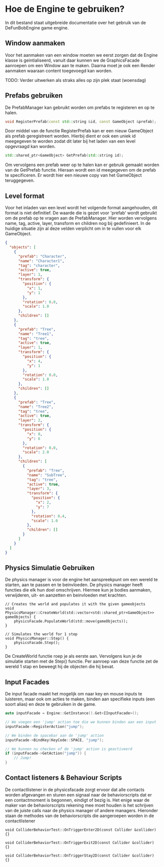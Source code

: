 # Hoe de Engine te gebruiken?

In dit bestand staat uitgebreide documentatie over het gebruik van de DeFunBobEngine game engine.

## Window aanmaken

Voor het aanmaken van een window moeten we eerst zorgen dat de Engine klasse is geintialiseerd,
vanuit daar kunnen we de GraphicsFacade aanroepen om een Window aan te maken. Daarna moet je ook een Render aanmaken
waaraan content toegevoegd kan worden.

TODO: Verder uitwerken als straks alles op zijn plek staat (woensdag)

## Prefabs gebruiken
De PrefabManager kan gebruikt worden om prefabs te registeren en op te halen.

```cpp
void RegisterPrefab(const std::string &id, const GameObject &prefab);
```
Door middel van de functie RegisterPrefab kan er een nieuw GameObject als prefab geregistreert worden.
Hierbij dient er ook een uniek id meegegeven te worden zodat dit later bij het laden van een level opgevraagd kan worden.

```cpp
std::shared_ptr<GameObject> GetPrefab(std::string id);
```
Om vervolgens een prefab weer op te halen kan er gebruik gemaakt worden van de GetPrefab functie.
Hieraan wordt een id meegegeven om de prefab te specificeren. Er wordt hier een nieuwe copy van het GameObject teruggegeven.


## Level format

Voor het inladen van een level wordt het volgende format aangehouden, dit format is niet definitief.
De waarde die is gezet voor 'prefab' wordt gebruikt om de prefab op te vragen aan de PrefabManager.
Hier worden vervolgens name, tag, active, layer, transform en children nog bij gedefinieert.
In de huidige situatie zijn al deze velden verplicht om in te vullen voor elk GameObject.

```json
{
  "objects": [
    {
      "prefab": "Character",
      "name": "Character1",
      "tag": "character",
      "active": true,
      "layer": 1,
      "transform": {
        "position": {
          "x": 1,
          "y": 1
        },
        "rotation": 0.0,
        "scale": 1.0
      },
      "children": []
    },
    {
      "prefab": "Tree",
      "name": "Tree1",
      "tag": "tree",
      "active": true,
      "layer": 1,
      "transform": {
        "position": {
          "x": 4,
          "y": 1
        },
        "rotation": 0.0,
        "scale": 1.0
      },
      "children": []
    },
    {
      "prefab": "Tree",
      "name": "Tree2",
      "tag": "tree",
      "active": true,
      "layer": 2,
      "transform": {
        "position": {
          "x": 0,
          "y": 6
        },
        "rotation": 0.0,
        "scale": 2.0
      },
      "children": [
        {
          "prefab": "Tree",
          "name": "SubTree",
          "tag": "tree",
          "active": true,
          "layer": 3,
          "transform": {
            "position": {
              "x": 2,
              "y": 7
            },
            "rotation": 0.4,
            "scale": 1.0
          },
          "children": []
        }
      ]
    }
  ]
}
```

## Physics Simulatie Gebruiken

De physics manager is voor de engine het aanspreekpunt om een wereld te starten, aan te passen en te beinvloeden.
De physics manager heeft functies die elk hun doel omschrijven. Hiermee kun je bodies aanmaken, verwijderen, uit- en
aanzetten en beinvloeden met krachten.

```
// Creates the world and populates it with the given gameobjects
void PhysicsManager::CreateWorld(std::vector<std::shared_ptr<GameObject>> gameObjects) {
    physicsFacade.PopulateWorld(std::move(gameObjects));
}

// Simulates the world for 1 step
void PhysicsManager::Step() {
    physicsFacade.Step();
}
```

De CreateWorld functie roep je als eerste aan. Vervolgens kun je de simulatie starten met de Step() functie.
Per aanroep van deze functie zet de wereld 1 stap en beweegt hij de objecten die hij bevat.

## Input Facades

De input facade maakt het mogelijk om naar key en mouse inputs te luisteren, maar ook om acties te maken, binden aan
specifieke inputs (een soort alias) en deze te gebruiken in de game.

```cpp
auto inputFacade = Engine::GetInstance().Get<IInputFacade>();

// We voegen een 'jump' action toe die we kunnen binden aan een input
inputFacade->RegisterAction("jump");

// We binden de spacebar aan de 'jump' action
inputFacade->BindKey(KeyCode::SPACE, "jump");

// We kunnen nu checken of de 'jump' action is geactiveerd
if (inputFacade->GetAction("jump")) {
    // Jump!
}
```

## Contact listeners & Behaviour Scripts

De contactlistener in de physicsfacade zorgt ervoor dat alle contacts worden afgevangen en sturen een signaal naar de
behaviorscripts
dat er een contactmoment is begonnen, eindigt of bezig is. Het enige waar de maker van de behaviorscripts rekening mee
moet houden is
het schrijven van de juiste calls naar de physics manager of andere managers. Hieronder staan de methodes van de
behaviorscripts die aangeroepen worden in de contactlistener

```
void ColliderBehaviorTest::OnTriggerEnter2D(const Collider &collider) {}

void ColliderBehaviorTest::OnTriggerExit2D(const Collider &collider) {}

void ColliderBehaviorTest::OnTriggerStay2D(const Collider &collider) {}
```